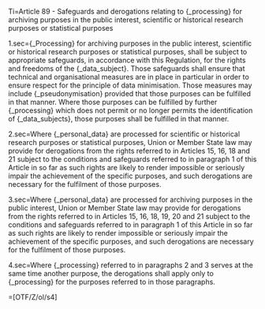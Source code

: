 Ti=Article 89 - Safeguards and derogations relating to {_processing} for archiving purposes in the public interest, scientific or historical research purposes or statistical purposes

1.sec={_Processing} for archiving purposes in the public interest, scientific or historical research purposes or statistical purposes, shall be subject to appropriate safeguards, in accordance with this Regulation, for the rights and freedoms of the {_data_subject}. Those safeguards shall ensure that technical and organisational measures are in place in particular in order to ensure respect for the principle of data minimisation. Those measures may include {_pseudonymisation} provided that those purposes can be fulfilled in that manner. Where those purposes can be fulfilled by further {_processing} which does not permit or no longer permits the identification of {_data_subjects}, those purposes shall be fulfilled in that manner.

2.sec=Where {_personal_data} are processed for scientific or historical research purposes or statistical purposes, Union or Member State law may provide for derogations from the rights referred to in Articles 15, 16, 18 and 21 subject to the conditions and safeguards referred to in paragraph 1 of this Article in so far as such rights are likely to render impossible or seriously impair the achievement of the specific purposes, and such derogations are necessary for the fulfilment of those purposes.

3.sec=Where {_personal_data} are processed for archiving purposes in the public interest, Union or Member State law may provide for derogations from the rights referred to in Articles 15, 16, 18, 19, 20 and 21 subject to the conditions and safeguards referred to in paragraph 1 of this Article in so far as such rights are likely to render impossible or seriously impair the achievement of the specific purposes, and such derogations are necessary for the fulfilment of those purposes.

4.sec=Where {_processing} referred to in paragraphs 2 and 3 serves at the same time another purpose, the derogations shall apply only to {_processing} for the purposes referred to in those paragraphs.

=[OTF/Z/ol/s4]
